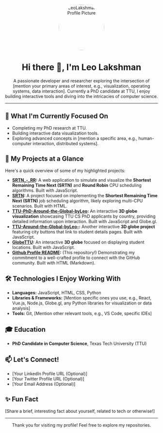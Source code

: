 <div align="center">
  <img src="https://media-hosting.imagekit.io/0c51c9a180c84cfb/Designer.jpeg?Expires=1837904598&Key-Pair-Id=K2ZIVPTIP2VGHC&Signature=dkuaupwLklng9bcPvJQwVCin9r0s3E0MnGd6dMxiPbsq~tDtl~KcrxsU-UV7UNbZsps421pOd0HRL3bjD0FbJtuOFtMIltiK8HSWxJ4NhmK1p1qfQQQrJzxiPvc9sKgLt64U8LlH5oLiXnKOfkrjP0xzjSzct3SD-HlFJPQtIkIPDXndQoBvenZsXSWZhsR1~FtoxQ-zETeqdLEpWTcmw8e8j8ZKb0-v~oaXAkk7tyPMjJhFnk2yeAKhxSfYmXozlYpNf1lxTUDGzgpSJfAi~uJy4IUjyKU7oVDFqcZf7S010CBZenvZYremkGYxTT6gYidF-N9mo1jTUyYH2jrZZQ__" alt="LeoLakshman's Profile Picture" width="150" style="border-radius: 50%;">
  <h1>Hi there 👋, I'm Leo Lakshman</h1>
  <p>A passionate developer and researcher exploring the intersection of [mention your primary areas of interest, e.g., visualization, operating systems, data interaction]. Currently a PhD candidate at TTU, I enjoy building interactive tools and diving into the intricacies of computer science.</p>
</div>

---

## 🔭 What I'm Currently Focused On

* Completing my PhD research at TTU.
* Building interactive data visualization tools.
* Exploring advanced concepts in [mention a specific area, e.g., human-computer interaction, distributed systems].

## 🌱 My Projects at a Glance

Here's a quick overview of some of my highlighted projects:

* **[SRTN_-_RR](https://github.com/LeoLakshman/SRTN_-_RR):** A web application to simulate and visualize the **Shortest Remaining Time Next (SRTN)** and **Round Robin** CPU scheduling algorithms. Built with JavaScript.
* **[SRTN](https://github.com/LeoLakshman/SRTN):** A project focused on implementing the **Shortest Remaining Time Next (SRTN)** job scheduling algorithm, likely exploring multi-CPU scenarios. Built with HTML.
* **[TTU-PhD-Around-the-Global-byLeo](https://github.com/LeoLakshman/TTU-PhD-Around-the-Global-byLeo):** An interactive **3D globe visualization** showcasing TTU CS PhD applicants by country, providing detailed information upon interaction. Built with JavaScript and Globe.gl.
* **[TTU-Around-the-Global-byLeo-](https://github.com/LeoLakshman/TTU-Around-the-Global-byLeo-):** Another interactive **3D globe project** featuring city buttons that link to student details pages. Built with JavaScript.
* **[GlobeTTU](https://github.com/LeoLakshman/GlobeTTU):** An interactive **3D globe** focused on displaying student locations. Built with JavaScript.
* **[Github Profile README](https://github.com/LeoLakshman/LeoLakshman):** (This repository!) Demonstrating my commitment to a well-crafted profile to connect with the GitHub community. Built with HTML (Markdown).

## 🛠️ Technologies I Enjoy Working With

* **Languages:** JavaScript, HTML, CSS, Python
* **Libraries & Frameworks:** [Mention specific ones you use, e.g., React, Vue.js, Node.js, Globe.gl, any Python libraries for visualization or data analysis]
* **Tools:** Git, [Mention other relevant tools, e.g., VS Code, specific IDEs]

## 🎓 Education

* **PhD Candidate in Computer Science**, Texas Tech University (TTU)

## 📫 Let's Connect!

* [Your LinkedIn Profile URL (Optional)]
* [Your Twitter Profile URL (Optional)]
* [Your Email Address (Optional)]

## ✨ Fun Fact

[Share a brief, interesting fact about yourself, related to tech or otherwise!]

---

<div align="center">
  Thank you for visiting my profile! Feel free to explore my repositories.
</div>
